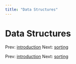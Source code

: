 ```yaml
---
title: "Data Structures"
---
```


# Data Structures

Prev: [introduction](introduction.md)
Next: [sorting](sorting.md)

Prev: [introduction](introduction.md)
Next: [sorting](sorting.md)
